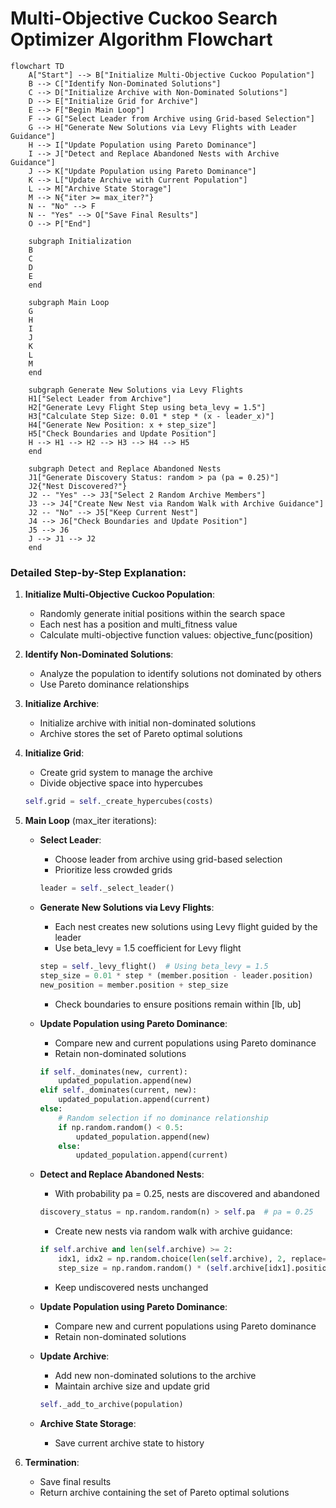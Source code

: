 # Multi-Objective Cuckoo Search Optimizer Algorithm Flowchart

```mermaid
flowchart TD
    A["Start"] --> B["Initialize Multi-Objective Cuckoo Population"]
    B --> C["Identify Non-Dominated Solutions"]
    C --> D["Initialize Archive with Non-Dominated Solutions"]
    D --> E["Initialize Grid for Archive"]
    E --> F["Begin Main Loop"]
    F --> G["Select Leader from Archive using Grid-based Selection"]
    G --> H["Generate New Solutions via Levy Flights with Leader Guidance"]
    H --> I["Update Population using Pareto Dominance"]
    I --> J["Detect and Replace Abandoned Nests with Archive Guidance"]
    J --> K["Update Population using Pareto Dominance"]
    K --> L["Update Archive with Current Population"]
    L --> M["Archive State Storage"]
    M --> N{"iter >= max_iter?"}
    N -- "No" --> F
    N -- "Yes" --> O["Save Final Results"]
    O --> P["End"]
    
    subgraph Initialization
    B
    C
    D
    E
    end
    
    subgraph Main Loop
    G
    H
    I
    J
    K
    L
    M
    end
    
    subgraph Generate New Solutions via Levy Flights
    H1["Select Leader from Archive"]
    H2["Generate Levy Flight Step using beta_levy = 1.5"]
    H3["Calculate Step Size: 0.01 * step * (x - leader_x)"]
    H4["Generate New Position: x + step_size"]
    H5["Check Boundaries and Update Position"]
    H --> H1 --> H2 --> H3 --> H4 --> H5
    end
    
    subgraph Detect and Replace Abandoned Nests
    J1["Generate Discovery Status: random > pa (pa = 0.25)"]
    J2{"Nest Discovered?"}
    J2 -- "Yes" --> J3["Select 2 Random Archive Members"]
    J3 --> J4["Create New Nest via Random Walk with Archive Guidance"]
    J2 -- "No" --> J5["Keep Current Nest"]
    J4 --> J6["Check Boundaries and Update Position"]
    J5 --> J6
    J --> J1 --> J2
    end
```

### Detailed Step-by-Step Explanation:

1. **Initialize Multi-Objective Cuckoo Population**:
   - Randomly generate initial positions within the search space
   - Each nest has a position and multi_fitness value
   - Calculate multi-objective function values: objective_func(position)

2. **Identify Non-Dominated Solutions**:
   - Analyze the population to identify solutions not dominated by others
   - Use Pareto dominance relationships

3. **Initialize Archive**:
   - Initialize archive with initial non-dominated solutions
   - Archive stores the set of Pareto optimal solutions

4. **Initialize Grid**:
   - Create grid system to manage the archive
   - Divide objective space into hypercubes
   ```python
   self.grid = self._create_hypercubes(costs)
   ```

5. **Main Loop** (max_iter iterations):
   - **Select Leader**:
     * Choose leader from archive using grid-based selection
     * Prioritize less crowded grids
     ```python
     leader = self._select_leader()
     ```

   - **Generate New Solutions via Levy Flights**:
     * Each nest creates new solutions using Levy flight guided by the leader
     * Use beta_levy = 1.5 coefficient for Levy flight
     ```python
     step = self._levy_flight()  # Using beta_levy = 1.5
     step_size = 0.01 * step * (member.position - leader.position)
     new_position = member.position + step_size
     ```
     * Check boundaries to ensure positions remain within [lb, ub]

   - **Update Population using Pareto Dominance**:
     * Compare new and current populations using Pareto dominance
     * Retain non-dominated solutions
     ```python
     if self._dominates(new, current):
         updated_population.append(new)
     elif self._dominates(current, new):
         updated_population.append(current)
     else:
         # Random selection if no dominance relationship
         if np.random.random() < 0.5:
             updated_population.append(new)
         else:
             updated_population.append(current)
     ```

   - **Detect and Replace Abandoned Nests**:
     * With probability pa = 0.25, nests are discovered and abandoned
     ```python
     discovery_status = np.random.random(n) > self.pa  # pa = 0.25
     ```
     * Create new nests via random walk with archive guidance:
     ```python
     if self.archive and len(self.archive) >= 2:
         idx1, idx2 = np.random.choice(len(self.archive), 2, replace=False)
         step_size = np.random.random() * (self.archive[idx1].position - self.archive[idx2].position)
     ```
     * Keep undiscovered nests unchanged

   - **Update Population using Pareto Dominance**:
     * Compare new and current populations using Pareto dominance
     * Retain non-dominated solutions

   - **Update Archive**:
     * Add new non-dominated solutions to the archive
     * Maintain archive size and update grid
     ```python
     self._add_to_archive(population)
     ```

   - **Archive State Storage**:
     * Save current archive state to history

6. **Termination**:
   - Save final results
   - Return archive containing the set of Pareto optimal solutions